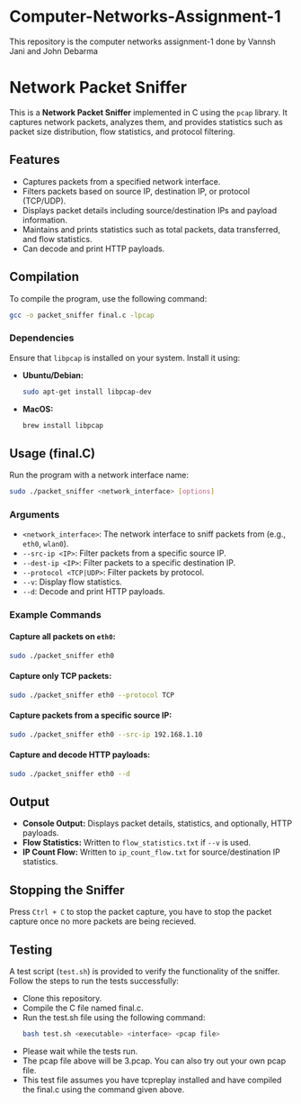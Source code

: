 # Computer-Networks-Assignment-1
This repository is the computer networks assignment-1 done by Vannsh Jani and John Debarma

# Network Packet Sniffer

This is a **Network Packet Sniffer** implemented in C using the `pcap` library. It captures network packets, analyzes them, and provides statistics such as packet size distribution, flow statistics, and protocol filtering.

## Features
- Captures packets from a specified network interface.
- Filters packets based on source IP, destination IP, or protocol (TCP/UDP).
- Displays packet details including source/destination IPs and payload information.
- Maintains and prints statistics such as total packets, data transferred, and flow statistics.
- Can decode and print HTTP payloads.

## Compilation

To compile the program, use the following command:

```sh
gcc -o packet_sniffer final.c -lpcap
```

### Dependencies
Ensure that `libpcap` is installed on your system. Install it using:

- **Ubuntu/Debian:**
  ```sh
  sudo apt-get install libpcap-dev
  ```

- **MacOS:**
  ```sh
  brew install libpcap
  ```

## Usage (final.C)

Run the program with a network interface name:

```sh
sudo ./packet_sniffer <network_interface> [options]
```

### Arguments
- `<network_interface>`: The network interface to sniff packets from (e.g., `eth0`, `wlan0`).
- `--src-ip <IP>`: Filter packets from a specific source IP.
- `--dest-ip <IP>`: Filter packets to a specific destination IP.
- `--protocol <TCP|UDP>`: Filter packets by protocol.
- `--v`: Display flow statistics.
- `--d`: Decode and print HTTP payloads.

### Example Commands

#### Capture all packets on `eth0`:
```sh
sudo ./packet_sniffer eth0
```

#### Capture only TCP packets:
```sh
sudo ./packet_sniffer eth0 --protocol TCP
```

#### Capture packets from a specific source IP:
```sh
sudo ./packet_sniffer eth0 --src-ip 192.168.1.10
```

#### Capture and decode HTTP payloads:
```sh
sudo ./packet_sniffer eth0 --d
```

## Output
- **Console Output:** Displays packet details, statistics, and optionally, HTTP payloads.
- **Flow Statistics:** Written to `flow_statistics.txt` if `--v` is used.
- **IP Count Flow:** Written to `ip_count_flow.txt` for source/destination IP statistics.

## Stopping the Sniffer
Press `Ctrl + C` to stop the packet capture, you have to stop the packet capture once no more packets are being recieved.

## Testing
A test script (`test.sh`) is provided to verify the functionality of the sniffer. Follow the steps to run the tests successfully:
- Clone this repository.
- Compile the C file named final.c.
- Run the test.sh file using the following command:
  ```sh
  bash test.sh <executable> <interface> <pcap file>
  ```
- Please wait while the tests run.
- The pcap file above will be 3.pcap. You can also try out your own pcap file.
- This test file assumes you have tcpreplay installed and have compiled the final.c using the command given above.



